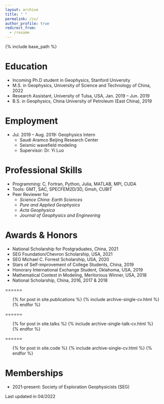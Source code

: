 ```yaml
---
layout: archive
title: " "
permalink: /cv/
author_profile: true
redirect_from:
  - /resume
---
```


{% include base_path %}

Education
======
* Incoming Ph.D student in Geophysics, Stanford University
* M.S. in Geophysics, University of Science and Technology of China, 2022
* Research Assistant, University of Tulsa, USA,  Jan. 2019 – Jun. 2019
* B.S. in Geophysics, China University of Petroleum (East China), 2019

Employment
======
* Jul. 2019 – Aug. 2019: Geophysics Intern
  * Saudi Aramco Beijing Research Center
  * Seismic wavefield modeling
  * Supervisor: Dr. Yi Luo


Professional Skills
======
* Programming: C, Fortran, Python, Julia, MATLAB, MPI, CUDA
* Tools: GMT, SAC, SPECFEM2D/3D, Gmsh, CUBIT
* Peer Reviewer for
  * *Science China: Earth Sciences*
  * *Pure and Applied Geophysics*
  * *Acta Geophysica*
  * *Journal of Geophysics and Engineering*


Awards & Honors
======

* National Scholarship for Postgraduates, China, 2021
* SEG Foundation/Chevron Scholarship, USA, 2021
* SEG Michael C. Forrest Scholarship, USA, 2020
* Stars of Self-improvement of College Students, China, 2019
* Honorary International Exchange Student, Oklahoma, USA, 2019
* Mathematical Contest in Modeling, Meritorious Winner, USA, 2018
* National Scholarship, China, 2016, 2017 & 2018


<!--Publications-->
======

  <ul>{% for post in site.publications %}
    {% include archive-single-cv.html %}
  {% endfor %}</ul>

<!--Talks-->
======
  <ul>{% for post in site.talks %}
    {% include archive-single-talk-cv.html %}
  {% endfor %}</ul>

<!--code-->
======
  <ul>{% for post in site.code %}
    {% include archive-single-cv.html %}
  {% endfor %}</ul>

Memberships
======
* 2021-present: Society of Exploration Geophysicists (SEG)



Last updated in 04/2022
